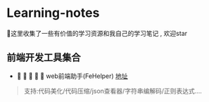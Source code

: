 # Learning-notes
🎉这里收集了一些有价值的学习资源和我自己的学习笔记 , 欢迎star
## 前端开发工具集合
- :star2: :star2: :star2: :star2: :star2: web前端助手(FeHelper) [地址](https://www.baidufe.com/fehelper) 
> 支持:代码美化/代码压缩/json查看器/字符串编解码/正则表达式....
